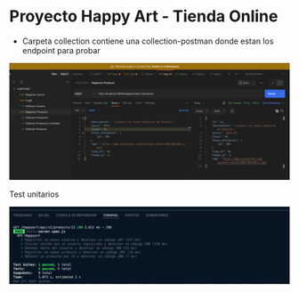 # Proyecto Happy Art - Tienda Online


- Carpeta collection contiene una collection-postman donde estan los endpoint para probar


![alt text](image.png)


Test unitarios

![alt text](image-1.png)

